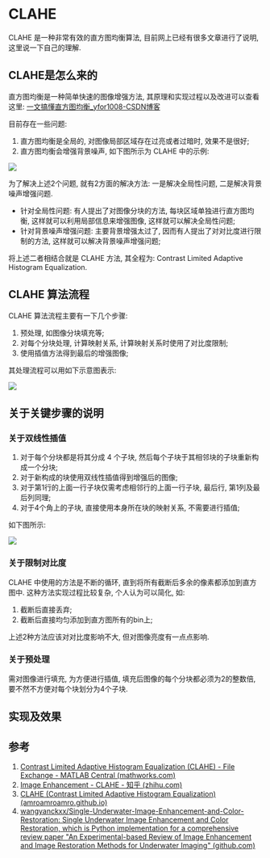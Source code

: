 # CLAHE

CLAHE 是一种非常有效的直方图均衡算法, 目前网上已经有很多文章进行了说明, 这里说一下自己的理解.

## CLAHE是怎么来的

直方图均衡是一种简单快速的图像增强方法, 其原理和实现过程以及改进可以查看这里: [一文搞懂直方图均衡_yfor1008-CSDN博客](https://blog.csdn.net/j05073094/article/details/120251878)

目前存在一些问题:

1. 直方图均衡是全局的, 对图像局部区域存在过亮或者过暗时, 效果不是很好;
2. 直方图均衡会增强背景噪声, 如下图所示为 CLAHE 中的示例:

![](readme.assets/human-knee.png)

为了解决上述2个问题, 就有2方面的解决方法: 一是解决全局性问题, 二是解决背景噪声增强问题.

- 针对全局性问题: 有人提出了对图像分块的方法, 每块区域单独进行直方图均衡, 这样就可以利用局部信息来增强图像, 这样就可以解决全局性问题;
- 针对背景噪声增强问题: 主要背景增强太过了, 因而有人提出了对对比度进行限制的方法, 这样就可以解决背景噪声增强问题;

将上述二者相结合就是 CLAHE 方法, 其全程为: Contrast Limited Adaptive Histogram Equalization.

## CLAHE 算法流程

CLAHE 算法流程主要有一下几个步骤:

1. 预处理, 如图像分块填充等;
2. 对每个分块处理, 计算映射关系, 计算映射关系时使用了对比度限制;
3. 使用插值方法得到最后的增强图像;

其处理流程可以用如下示意图表示:

![](readme.assets/stepsCLAHE.png)

## 关于关键步骤的说明

### 关于双线性插值

1. 对于每个分块都是将其分成 4 个子块, 然后每个子块于其相邻块的子块重新构成一个分块;
2. 对于新构成的块使用双线性插值得到增强后的图像;
3. 对于第1行的上面一行子块仅需考虑相邻行的上面一行子块, 最后行, 第1列及最后列同理;
4. 对于4个角上的子块, 直接使用本身所在块的映射关系, 不需要进行插值;

如下图所示:

![](readme.assets/clahe_interpolation.png)

### 关于限制对比度

CLAHE 中使用的方法是不断的循环, 直到将所有截断后多余的像素都添加到直方图中. 这种方法实现过程比较复杂, 个人认为可以简化, 如:

1. 截断后直接丢弃;
2. 截断后直接均匀添加到直方图所有的bin上;

上述2种方法应该对对比度影响不大, 但对图像亮度有一点点影响.

### 关于预处理

需对图像进行填充, 为方便进行插值, 填充后图像的每个分块都必须为2的整数倍, 要不然不方便对每个块划分为4个子块.

## 实现及效果





## 参考

1. [Contrast Limited Adaptive Histogram Equalization (CLAHE) - File Exchange - MATLAB Central (mathworks.com)](https://www.mathworks.com/matlabcentral/fileexchange/22182-contrast-limited-adaptive-histogram-equalization-clahe)
2. [Image Enhancement - CLAHE - 知乎 (zhihu.com)](https://zhuanlan.zhihu.com/p/150381937)
3. [CLAHE (Contrast Limited Adaptive Histogram Equalization) (amroamroamro.github.io)](http://amroamroamro.github.io/mexopencv/opencv/clahe_demo_gui.html)
4. [wangyanckxx/Single-Underwater-Image-Enhancement-and-Color-Restoration: Single Underwater Image Enhancement and Color Restoration, which is Python implementation for a comprehensive review paper "An Experimental-based Review of Image Enhancement and Image Restoration Methods for Underwater Imaging" (github.com)](https://github.com/wangyanckxx/Single-Underwater-Image-Enhancement-and-Color-Restoration)

